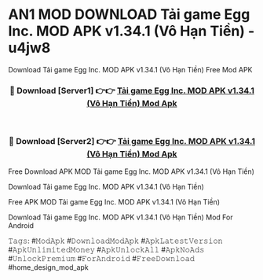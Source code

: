 # AN1 MOD DOWNLOAD Tải game Egg Inc. MOD APK v1.34.1 (Vô Hạn Tiền) - u4jw8
Download Tải game Egg Inc. MOD APK v1.34.1 (Vô Hạn Tiền) Free Mod APK

<div align="center">
<h3>🔴 Download [Server1] 👉👉 <a href="https://apk-comot.site?title=Tải_game_Egg_Inc._MOD_APK_v1.34.1_(Vô_Hạn_Tiền)">Tải game Egg Inc. MOD APK v1.34.1 (Vô Hạn Tiền) Mod Apk</a></h3><br>

<h3>🔴 Download [Server2] 👉👉 <a href="https://apk-comot.site?title=Tải_game_Egg_Inc._MOD_APK_v1.34.1_(Vô_Hạn_Tiền)">Tải game Egg Inc. MOD APK v1.34.1 (Vô Hạn Tiền) Mod Apk</a></h3>
</div>


Free Download APK MOD Tải game Egg Inc. MOD APK v1.34.1 (Vô Hạn Tiền)

Download Tải game Egg Inc. MOD APK v1.34.1 (Vô Hạn Tiền) 

Free APK MOD Tải game Egg Inc. MOD APK v1.34.1 (Vô Hạn Tiền) 

Download Tải game Egg Inc. MOD APK v1.34.1 (Vô Hạn Tiền) Mod For Android

𝚃𝚊𝚐𝚜: #𝙼𝚘𝚍𝙰𝚙𝚔 #𝙳𝚘𝚠𝚗𝚕𝚘𝚊𝚍𝙼𝚘𝚍𝙰𝚙𝚔 #𝙰𝚙𝚔𝙻𝚊𝚝𝚎𝚜𝚝𝚅𝚎𝚛𝚜𝚒𝚘𝚗 #𝙰𝚙𝚔𝚄𝚗𝚕𝚒𝚖𝚒𝚝𝚎𝚍𝙼𝚘𝚗𝚎𝚢 #𝙰𝚙𝚔𝚄𝚗𝚕𝚘𝚌𝚔𝙰𝚕𝚕 #𝙰𝚙𝚔𝙽𝚘𝙰𝚍𝚜 #𝚄𝚗𝚕𝚘𝚌𝚔𝙿𝚛𝚎𝚖𝚒𝚞𝚖 #𝙵𝚘𝚛𝙰𝚗𝚍𝚛𝚘𝚒𝚍 #𝙵𝚛𝚎𝚎𝙳𝚘𝚠𝚗𝚕𝚘𝚊𝚍 #home_design_mod_apk